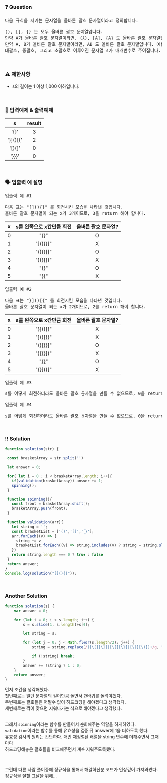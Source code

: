    ### ❓ Question

 <pre>다음 규칙을 지키는 문자열을 올바른 괄호 문자열이라고 정의합니다.

(), [], {} 는 모두 올바른 괄호 문자열입니다.
만약 A가 올바른 괄호 문자열이라면, (A), [A], {A} 도 올바른 괄호 문자열입니다. 예를 들어, [] 가 올바른 괄호 문자열이므로, ([]) 도 올바른 괄호 문자열입니다.
만약 A, B가 올바른 괄호 문자열이라면, AB 도 올바른 괄호 문자열입니다. 예를 들어, {} 와 ([]) 가 올바른 괄호 문자열이므로, {}([]) 도 올바른 괄호 문자열입니다.
대괄호, 중괄호, 그리고 소괄호로 이루어진 문자열 s가 매개변수로 주어집니다. 이 s를 왼쪽으로 x (0 ≤ x < (s의 길이)) 칸만큼 회전시켰을 때 s가 올바른 괄호 문자열이 되게 하는 x의 개수를 return 하도록 solution 함수를 완성해주세요.</pre>
 
<br>

### ⚠️ 제한사항

<ul>
  <li>s의 길이는 1 이상 1,000 이하입니다.</li>
</ul>

<br>

### 🔢 입력예제 & 출력예제

|s|result|
|:-:|:-:|
|'[](){}'|3|
|'}]()[{'|2|
|'[)(]'|0|
|'}}}'|0|

<br>

### 🗣 입출력 예 설명

<pre>입출력 예 #1

다음 표는 "[](){}" 를 회전시킨 모습을 나타낸 것입니다.
올바른 괄호 문자열이 되는 x가 3개이므로, 3을 return 해야 합니다.</pre>

|x	|s를 왼쪽으로 x칸만큼 회전	|올바른 괄호 문자열?|
|:-:|:-:|:-:|
0|"[](){}"|	O
1|"](){}["|	X
2|"(){}[]"|	O
3|"){}[]("|	X
4|"{}[]()"|	O
5|"}[](){"|	X

<pre>입출력 예 #2

다음 표는 "}]()[{" 를 회전시킨 모습을 나타낸 것입니다.
올바른 괄호 문자열이 되는 x가 2개이므로, 2를 return 해야 합니다.</pre>

|x	|s를 왼쪽으로 x칸만큼 회전	|올바른 괄호 문자열?|
|:-:|:-:|:-:|
0|"}]()[{"|X|
1|"]()[{}"|X|
2|"()[{}]"|O|
3|")[{}]("|X|
4|"[{}]()"|O|
5|"{}]()["|X|

<pre>입출력 예 #3

s를 어떻게 회전하더라도 올바른 괄호 문자열을 만들 수 없으므로, 0을 return 해야 합니다.

입출력 예 #4

s를 어떻게 회전하더라도 올바른 괄호 문자열을 만들 수 없으므로, 0을 return 해야 합니다.</pre>

 <br>

 ### ‼️ Solution

 ```javascript
function solution(str) {

  const brasketArray = str.split('');

  let answer = 0;

  for( let i = 0 ; i < brasketArray.length; i++){
    if(validation(brasketArray)) answer += 1;
    spinning();
  }

  function spinning(){
    const front = brasketArray.shift();
    brasketArray.push(front);
  }

  function validation(arr){
    let string = '';
    const brasketList = ['()','[]','{}'];
    arr.forEach((v) => {
      string += v
      brasketList.forEach((v) => string.includes(v) ? string = string.slice(0, -2) : null);
    })
    return string.length === 0 ? true : false
  }
  return answer;
}
console.log(solution("[](){}"));
 ```
<br>

### Another Solution 

```javascript
function solution(s) {
    var answer = 0;

    for (let i = 0; i < s.length; i++) {
        s = s.slice(1, s.length)+s[0];

        let string = s;

        for (let j = 0; j < Math.floor(s.length/2); j++) {
            string = string.replace(/([\[][\]]|[\{][\}]|[\(][\)])+/g, "");

            if (!string) break;
        }
        answer += !string ? 1 : 0;
    }
    return answer;
}
```



<p>먼저 조건을 생각해봤다.<br/>
첫번째로는 일단 문자열의 길이만큼 돌면서 한바퀴를 돌려야했다.<br/> 
두번째로는 괄호들은 어쩔수 없이 하드코딩을 해야겠다고 생각했다.<br/>
세번째로는 짝이 맞으면 지워나가는 식으로 해야겠다고 생각했다.<br/>

<br/>

그래서 `spinning`이라는 함수를 만들어서 순회해주는 역할을 하게하였다.<br/> 
`validation`이라는 함수를 통해 유효성을 검증 뒤 answer에 1을 더하도록 했다.<br/>
유효성 검사의 원리는 간단하다. 매번 재정렬된 배열을 string 변수에 더해주면서 그때마다 <br/>
하드코딩해놓은 괄호들을 비교해주면서 계속 지워주도록했다.<br/>

<br/>

그런데 다른 사람 풀이중에 정규식을 통해서 해결하신분 코드가 인상깊어 가져와봤다.<br/>
정규식을 잘할 그날을 위해...<br/>
</p>
